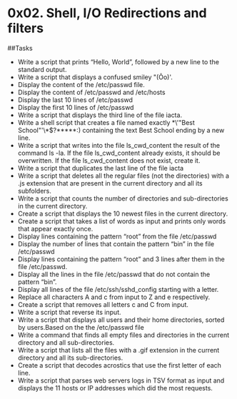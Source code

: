 # 0x02. Shell, I/O Redirections and filters
##Tasks

* Write a script that prints “Hello, World”, followed by a new line to the standard output.
* Write a script that displays a confused smiley "(Ôo)'.
* Display the content of the /etc/passwd file.
* Display the content of /etc/passwd and /etc/hosts
* Display the last 10 lines of /etc/passwd
* Display the first 10 lines of /etc/passwd
* Write a script that displays the third line of the file iacta.
* Write a shell script that creates a file named exactly \*\\'"Best School"\'\\*$\?\*\*\*\*\*:) containing the text Best School ending by a new line.
* Write a script that writes into the file ls_cwd_content the result of the command ls -la. If the file ls_cwd_content already exists, it should be overwritten. If the file ls_cwd_content does not exist, create it.
* Write a script that duplicates the last line of the file iacta
* Write a script that deletes all the regular files (not the directories) with a .js extension that are present in the current directory and all its subfolders.
* Write a script that counts the number of directories and sub-directories in the current directory.
* Create a script that displays the 10 newest files in the current directory.
* Create a script that takes a list of words as input and prints only words that appear exactly once.
* Display lines containing the pattern “root” from the file /etc/passwd
* Display the number of lines that contain the pattern “bin” in the file /etc/passwd
* Display lines containing the pattern “root” and 3 lines after them in the file /etc/passwd.
* Display all the lines in the file /etc/passwd that do not contain the pattern “bin”.
* Display all lines of the file /etc/ssh/sshd_config starting with a letter.
* Replace all characters A and c from input to Z and e respectively.
* Create a script that removes all letters c and C from input.
* Write a script that reverse its input.
* Write a script that displays all users and their home directories, sorted by users.Based on the the /etc/passwd file
* Write a command that finds all empty files and directories in the current directory and all sub-directories.
* Write a script that lists all the files with a .gif extension in the current directory and all its sub-directories.
* Create a script that decodes acrostics that use the first letter of each line.
* Write a script that parses web servers logs in TSV format as input and displays the 11 hosts or IP addresses which did the most requests.

